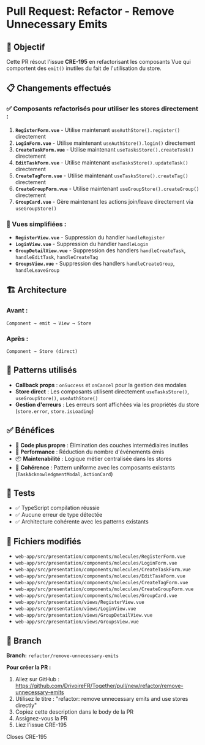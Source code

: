 # Pull Request: Refactor - Remove Unnecessary Emits

## 🎯 Objectif

Cette PR résout l'issue **CRE-195** en refactorisant les composants Vue qui comportent des `emit()` inutiles du fait de l'utilisation du store.

## 📋 Changements effectués

### ✅ Composants refactorisés pour utiliser les stores directement :

1. **`RegisterForm.vue`** - Utilise maintenant `useAuthStore().register()` directement
2. **`LoginForm.vue`** - Utilise maintenant `useAuthStore().login()` directement  
3. **`CreateTaskForm.vue`** - Utilise maintenant `useTasksStore().createTask()` directement
4. **`EditTaskForm.vue`** - Utilise maintenant `useTasksStore().updateTask()` directement
5. **`CreateTagForm.vue`** - Utilise maintenant `useTasksStore().createTag()` directement
6. **`CreateGroupForm.vue`** - Utilise maintenant `useGroupStore().createGroup()` directement
7. **`GroupCard.vue`** - Gère maintenant les actions join/leave directement via `useGroupStore()`

### 🔄 Vues simplifiées :

- **`RegisterView.vue`** - Suppression du handler `handleRegister`
- **`LoginView.vue`** - Suppression du handler `handleLogin`
- **`GroupDetailView.vue`** - Suppression des handlers `handleCreateTask`, `handleEditTask`, `handleCreateTag`
- **`GroupsView.vue`** - Suppression des handlers `handleCreateGroup`, `handleLeaveGroup`

## 🏗️ Architecture

### Avant :
```
Component → emit → View → Store
```

### Après :
```
Component → Store (direct)
```

## 🎨 Patterns utilisés

- **Callback props** : `onSuccess` et `onCancel` pour la gestion des modales
- **Store direct** : Les composants utilisent directement `useTasksStore()`, `useGroupStore()`, `useAuthStore()`
- **Gestion d'erreurs** : Les erreurs sont affichées via les propriétés du store (`store.error`, `store.isLoading`)

## ✅ Bénéfices

- 🧹 **Code plus propre** : Élimination des couches intermédiaires inutiles
- 🚀 **Performance** : Réduction du nombre d'événements émis
- 📦 **Maintenabilité** : Logique métier centralisée dans les stores
- 🔄 **Cohérence** : Pattern uniforme avec les composants existants (`TaskAcknowledgmentModal`, `ActionCard`)

## 🧪 Tests

- ✅ TypeScript compilation réussie
- ✅ Aucune erreur de type détectée
- ✅ Architecture cohérente avec les patterns existants

## 📁 Fichiers modifiés

- `web-app/src/presentation/components/molecules/RegisterForm.vue`
- `web-app/src/presentation/components/molecules/LoginForm.vue`
- `web-app/src/presentation/components/molecules/CreateTaskForm.vue`
- `web-app/src/presentation/components/molecules/EditTaskForm.vue`
- `web-app/src/presentation/components/molecules/CreateTagForm.vue`
- `web-app/src/presentation/components/molecules/CreateGroupForm.vue`
- `web-app/src/presentation/components/molecules/GroupCard.vue`
- `web-app/src/presentation/views/RegisterView.vue`
- `web-app/src/presentation/views/LoginView.vue`
- `web-app/src/presentation/views/GroupDetailView.vue`
- `web-app/src/presentation/views/GroupsView.vue`

## 🔗 Branch

**Branch:** `refactor/remove-unnecessary-emits`

**Pour créer la PR :**
1. Allez sur GitHub : https://github.com/DrivoireFR/Together/pull/new/refactor/remove-unnecessary-emits
2. Utilisez le titre : "refactor: remove unnecessary emits and use stores directly"
3. Copiez cette description dans le body de la PR
4. Assignez-vous la PR
5. Liez l'issue CRE-195

Closes CRE-195